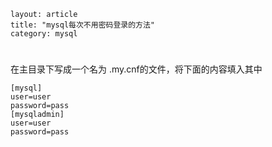 ```
layout: article
title: "mysql每次不用密码登录的方法"
category: mysql
```

#
在主目录下写成一个名为
.my.cnf的文件，将下面的内容填入其中

```mysql
[mysql]
user=user
password=pass
[mysqladmin]
user=user
password=pass
```
